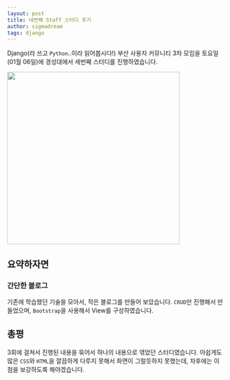 ```yaml
---
layout: post
title: 네번째 Staff 스터디 후기
author: sigmadream
tags: django
---
```


Django(라 쓰고 `Python`..이라 읽어봅시다!) 부산 사용자 커뮤니티 3차 모임을 토요일(01월 06일)에 경성대에서 세번째 스터디를 진행하였습니다.

<img src="{{ site.baseurl }}/images/20180407.jpg" style="width: 400px;"/>

## 요약하자면

### 간단한 블로그

기존에 학습했던 기술을 모아서, 작은 블로그를 만들어 보았습니다. `CRUD`만 진행해서 만들었으며, `Bootstrap`을 사용해서 View를 구성하였습니다.

## 총평

3회에 걸쳐서 진행된 내용을 묶어서 하나의 내용으로 엮었던 스터디였습니다. 아쉽게도 많은 `CSS`와 `HTML`을 깔끔하게 다루지 못해서 화면이 그럴듯하지 못했는데, 차후에는 이 점을 보강하도록 해야겠습니다.
